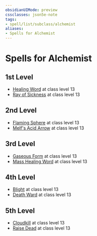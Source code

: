 ```yaml
---
obsidianUIMode: preview
cssclasses: json5e-note
tags:
- spell/list/subclass/alchemist
aliases:
- Spells for Alchemist
---
```

# Spells for Alchemist

## 1st Level

- [Healing Word](/3-Mechanics/CLI/spells/healing-word-xphb.md "XPHB") at class level 13
- [Ray of Sickness](/3-Mechanics/CLI/spells/ray-of-sickness-xphb.md "XPHB") at class level 13

## 2nd Level

- [Flaming Sphere](/3-Mechanics/CLI/spells/flaming-sphere-xphb.md "XPHB") at class level 13
- [Melf's Acid Arrow](/3-Mechanics/CLI/spells/melfs-acid-arrow-xphb.md "XPHB") at class level 13

## 3rd Level

- [Gaseous Form](/3-Mechanics/CLI/spells/gaseous-form-xphb.md "XPHB") at class level 13
- [Mass Healing Word](/3-Mechanics/CLI/spells/mass-healing-word-xphb.md "XPHB") at class level 13

## 4th Level

- [Blight](/3-Mechanics/CLI/spells/blight-xphb.md "XPHB") at class level 13
- [Death Ward](/3-Mechanics/CLI/spells/death-ward-xphb.md "XPHB") at class level 13

## 5th Level

- [Cloudkill](/3-Mechanics/CLI/spells/cloudkill-xphb.md "XPHB") at class level 13
- [Raise Dead](/3-Mechanics/CLI/spells/raise-dead-xphb.md "XPHB") at class level 13